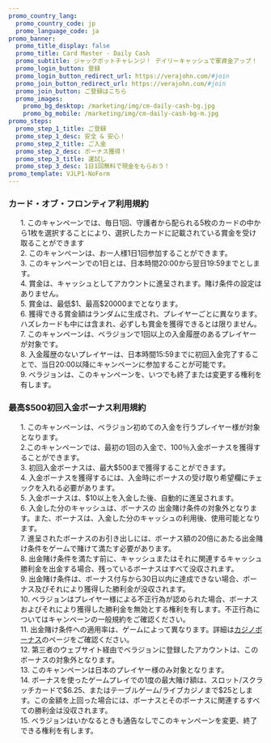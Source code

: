 ```yaml
---
promo_country_lang:
  promo_country_code: jp
  promo_language_code: ja
promo_banner:
  promo_title_display: false
  promo_title: Card Master - Daily Cash
  promo_subtitle: ジャックポットチャレンジ！ デイリーキャッシュで軍資金アップ！
  promo_login_button: 登録
  promo_login_button_redirect_url: https://verajohn.com/#join
  promo_join_button_redirect_url: https://verajohn.com/#join
  promo_join_button: ご登録はこちら
  promo_images:
    promo_bg_desktop: /marketing/img/cm-daily-cash-bg.jpg
    promo_bg_mobile: /marketing/img/cm-daily-cash-bg-m.jpg
promo_steps:
  promo_step_1_title: ご登録
  promo_step_1_desc: 安全 & 安心！
  promo_step_2_title: ご入金
  promo_step_2_desc: ボーナス獲得！
  promo_step_3_title: 運試し
  promo_step_3_desc: 1日1回無料で現金をもらおう！
promo_template: VJLP1-NoForm
---
```

<section id="terms" class="container animated fadeIn">
   <div class="row">
      <div class="col-12">
         <h3 class="text-left">カード・オブ・フロンティア利用規約</h3>
         <ul class="terms-ul">
            <p>1. このキャンペーンでは、毎日1回、守護者から配られる5枚のカードの中から1枚を選択することにより、選択したカードに記載されている賞金を受け取ることができます
               <br>2. このキャンペーンは、お一人様1日1回参加することができます。
               <br>3. このキャンペーンでの1日とは、日本時間20:00から翌日19:59までとします。
               <br>4. 賞金は、キャッシュとしてアカウントに進呈されます。賭け条件の設定はありません。
               <br>5. 賞金は、最低$1、最高$20000までとなります。
               <br>6. 獲得できる賞金額はランダムに生成され、プレイヤーごとに異なります。ハズレカードも中には含まれ、必ずしも賞金を獲得できるとは限りません。
               <br>7. このキャンペーンは、ベラジョンで1回以上の入金履歴のあるプレイヤーが対象です。
               <br>8. 入金履歴のないプレイヤーは、日本時間15:59までに初回入金完了することで、当日20:00以降にキャンペーンに参加することが可能です。
               <br>9. べラジョンは、このキャンペーンを、いつでも終了または変更する権利を有します。
            </p>
         </ul>
         <h3 class="text-left">最高$500初回入金ボーナス利用規約</h3>
         <ul class="terms-ul">
            <p>1. このキャンペーンは、ベラジョン初めての入金を行うプレイヤー様が対象となります。
               <br>2.このキャンペーンでは、最初の1回の入金で、100％入金ボーナスを獲得することができます。
               <br>3. 初回入金ボーナスは、最大$500まで獲得することができます。
               <br>4. 入金ボーナスを獲得するには、入金時にボーナスの受け取り希望欄にチェックを入れる必要があります。
               <br>5. 入金ボーナスは、$10以上を入金した後、自動的に進呈されます。
               <br>6. 入金した分のキャッシュは、ボーナスの	出金賭け条件の対象外となります。また、ボーナスは、入金した分のキャッシュの利用後、使用可能となります。
               <br>7. 進呈されたボーナスのお引き出しには、ボーナス額の20倍にあたる出金賭け条件をゲームで賭けて満たす必要があります。
               <br>8. 出金賭け条件を満たす前に、キャッシュまたはそれに関連するキャッシュ勝利金を出金する場合、残っているボーナスはすべて没収されます。
               <br>9. 出金賭け条件は、ボーナス付与から30日以内に達成できない場合、ボーナス及びそれにより獲得した勝利金が没収されます。
               <br>10. ベラジョンはプレイヤー様による不正行為が認められた場合、ボーナスおよびそれにより獲得した勝利金を無効とする権利を有します。不正行為については<a herf="https://verajohn.com/about/promotions-terms-and-conditions">キャンペーンの一般規約</a>をご確認ください。
               <br>11. 出金賭け条件への適用率は、ゲームによって異なります。詳細は<a href="https://www.verajohn.com/ja/about/our-casino-bonuses">カジノボーナス</a>のページをご確認ください。
               <br>12. 第三者のウェブサイト経由でベラジョンに登録したアカウントは、このボーナスの対象外となります。
               <br>13. このキャンペーンは日本のプレイヤー様のみ対象となります。
               <br>14. ボーナスを使ったゲームプレイでの1度の最大賭け額は、スロット/スクラッチカードで$6.25、またはテーブルゲーム/ライブカジノまで$25とします。この金額を上回った場合には、ボーナスとそのボーナスに関連するすべての勝利金は没収されます。
               <br>15. ベラジョンはいかなるときも通告なしでこのキャンペーンを変更、終了できる権利を有します。
            </p>
         </ul>
      </div>
   </div>
</section>